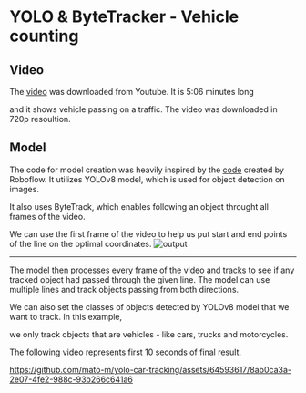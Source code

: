 # YOLO & ByteTracker - Vehicle counting
## Video
The [video](https://www.youtube.com/watch?v=MNn9qKG2UFI) was downloaded from Youtube. It is 5:06 minutes long

and it shows vehicle passing on a traffic. The video was downloaded in 720p resoultion.

## Model

The code for model creation was heavily inspired by the [code](https://colab.research.google.com/github/roboflow-ai/notebooks/blob/main/notebooks/how-to-track-and-count-vehicles-with-yolov8.ipynb) created by Roboflow. It utilizes YOLOv8 model, which is used for object detection on images.

It also uses ByteTrack, which enables following an object throught all frames of the video.

We can use the first frame of the video to help us put start and end points of the line on the optimal coordinates.
![output](https://github.com/mato-m/yolo-vehicle-counting/assets/64593617/2e286aba-762c-4559-ab9a-f868760154f8)
___

The model then processes every frame of the video and tracks to see if any tracked object had passed
through the given line. The model can use multiple lines and track objects passing from both directions.

We can also set the classes of objects detected by YOLOv8 model that we want to track. In this example,

we only track objects that are vehicles - like cars, trucks and motorcycles.

The following video represents first 10 seconds of final result.

https://github.com/mato-m/yolo-car-tracking/assets/64593617/8ab0ca3a-2e07-4fe2-988c-93b266c641a6

